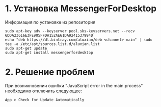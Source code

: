 # 1. Установка MessengerForDesktop

Информация по установке из репозитория
```
sudo apt-key adv --keyserver pool.sks-keyservers.net --recv 6DDA23616E3FE905FFDA152AE61DA9241537994D
echo "deb https://dl.bintray.com/aluxian/deb <channel> main" | sudo tee -a /etc/apt/sources.list.d/aluxian.list
sudo apt-get update
sudo apt-get install messengerfordesktop
```

# 2. Решение проблем

При возникновении ошибки "JavaScript error in the main process" необходимо отключить следующее:
```
App > Check for Update Automatically
```
